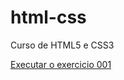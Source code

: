 # html-css
 Curso de HTML5 e CSS3 

 <a href="https://luizfernado1.github.io/html-css/html-css/exercicios/ex001/index.hmtl">Executar o exercicio 001</a>
